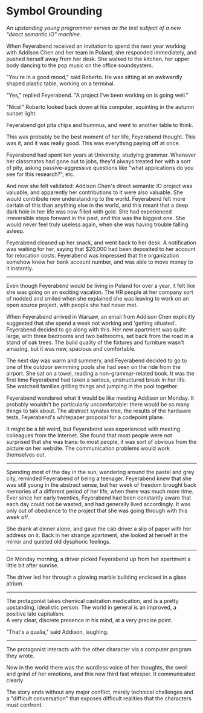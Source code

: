 # Symbol Grounding

*An upstanding young programmer serves as the test subject of a new "direct
semantic IO" machine.*

When Feyerabend received an invitation to spend the next year working with
Addison Chen and her team in Poland, she responded immediately, and pushed
herself away from her desk. She walked to the kitchen, her upper body dancing to
the pop music on the office soundsystem.  

"You're in a good mood," said Roberto.  He was sitting at an awkwardly shaped
plastic table, working on a terminal.

"Yes," replied Feyerabend.  "A project I've been working on is going well."

"Nice!"  Roberto looked back down at his computer, squinting in the autumn
sunset light.

Feyerabend got pita chips and hummus, and went to another table to think.

This was probably be the best moment of her life, Feyerabend thought.  This was
it, and it was really good.  This was everything paying off at once.

Feyerabend had spent ten years at University, studying grammar.  Whenever her
classmates had gone out to jobs, they'd always treated her with a sort of pity,
asking passive-aggressive questions like "what applications do you see for this
research?", etc.

And now she felt validated: Addison Chen's direct semantic IO project was
valuable, and apparently her contributions to it were also valuable.  She would
contribute new understanding to the world.  Feyerabend felt more certain of this
than anything else in the world, and this meant that a deep dark hole in her
life was now filled with gold.  She had experienced irreversible steps forward
in the past, and this was the biggest one.  She would never feel truly useless
again, when she was having trouble falling asleep.

Feyerabend cleaned up her snack, and went back to her desk.  A notification was
waiting for her, saying that $20,000 had been deposited to her account for
relocation costs.  Feyerabend was impressed that the organization somehow knew
her bank account number, and was able to move money to it instantly. 

<hr>

Even though Feyerabend would be living in Poland for over a year, it felt like
she was going on an exciting vacation.  The HR people at her company sort of
nodded and smiled when she explained she was leaving to work on an open source
project, with people she had never met.  

When Feyerabend arrived in Warsaw, an email from Addison Chen explicitly
suggested that she spend a week not working and 'getting situated'.  Feyerabend
decided to go along with this.  Her new apartment was quite large, with three
bedrooms and two bathrooms, set back from the road in a stand of oak trees.  The
build quality of the fixtures and furniture wasn't amazing, but it was new,
spacious and comfortable.

The next day was warm and summery, and Feyerabend decided to go to one of the
outdoor swimming pools she had seen on the ride from the airport.  She sat on a
towel, reading a non-grammar-related book.  It was the first time Feyerabend had
taken a serious, unstructured break in her life.   She watched families grilling
things and jumping in the pool together.  

Feyerabend wondered what it would be like meeting Addison on Monday.  It
probably wouldn't be particularly uncomfortable: there would be so many things
to talk about.  The abstract synatax tree, the results of the hardware tests,
Feyerabend's whitepaper proposal for a codepoint plane.  

It might be a bit weird, but Feyerabend was experienced with meeting colleagues
from the Internet.  She found that most people were not surprised that she was
trans: to most people, it was sort of obvious from the picture on her website.
The communication problems would work themselves out.

<hr>

Spending most of the day in the sun, wandering around the pastel and grey city,
reminded Feyerabend of being a teenager.  Feyerabend knew that she was still
young in the abstract sense, but her week of freedom brought back memories of a
different period of her life, when there was much more time.  Ever since her
early twenties, Feyerabend had been constantly aware that each day could not be
wasted, and had generally lived accordingly.  It was only out of obedience to
the project that she was going through with this week off.

She drank at dinner alone, and gave the cab driver a slip of paper with her
address on it.  Back in her strange apartment, she looked at herself in the
mirror and quieted old dysphoric feelings. 

<hr>

On Monday morning, a driver picked Feyerabend up from her apartment a little bit
after sunrise.

The driver led her through a glowing marble building enclosed in a glass atrium.

<hr>

The protagonist takes chemical castration medication, and is a pretty
upstanding, idealistic person.  The world in general is an improved, a positive
late capitalism.  
A very clear, discrete presence in his mind, at a very precise point.

"That's a qualia," said Addison, laughing.

<hr>

The protagonist interacts with the other character via a computer program they
wrote.

Now in the world there was the wordless voice of her thoughts, the swell and
grind of her emotions, and this new third fast whisper.  It communicated clearly





The story ends without any major conflict, merely technical challenges and a
"difficult conversation" that exposes difficult realities that the characters
must confront.
